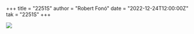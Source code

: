 +++
title = "2251S"
author = "Robert Fonó"
date = "2022-12-24T12:00:00Z"
tak = "2251S"
+++

![](2022-12-24.jpeg)